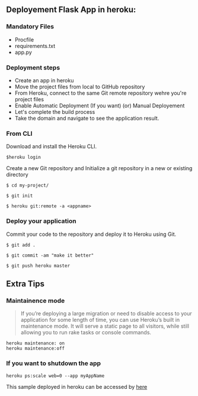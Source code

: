 
## Deployement Flask App in heroku:

### Mandatory Files

* Procfile
* requirements.txt
* app.py

### Deployment steps

* Create an app in heroku
* Move the project files from local to GitHub repository
* From Heroku, connect to the same Git remote repository wehre you're project files
* Enable Automatic Deployment (If you want) (or) Manual Deployement
* Let's complete the build process
* Take the domain and navigate to see the application result.

### From CLI
Download and install the Heroku CLI.

    $heroku login

Create a new Git repository and  Initialize a git repository in a new or existing directory

    $ cd my-project/
    
    $ git init
    
    $ heroku git:remote -a <appname>

### Deploy your application

Commit your code to the repository and deploy it to Heroku using Git.

    $ git add .

    $ git commit -am "make it better"

    $ git push heroku master

## Extra Tips

### Maintainence mode

> If you’re deploying a large migration or need to disable access to your application for some length of time, you can use Heroku’s built in maintenance mode. It will serve a static page to all visitors, while still allowing you to run rake tasks or console commands.

    heroku maintenance: on
    heroku maintenance:off

### If you want to shutdown the app

    heroku ps:scale web=0 --app myAppName
    
 This sample deployed in heroku can be accessed by [here](https://itsflaskapp.herokuapp.com/)
